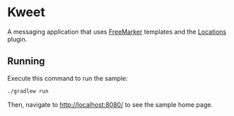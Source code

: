 # Kweet

A messaging application that uses [FreeMarker](https://ktor.io/docs/freemarker.html) templates and the [Locations](https://ktor.io/docs/locations.html) plugin.

## Running

Execute this command to run the sample:

```bash
./gradlew run
```
 
Then, navigate to [http://localhost:8080/](http://localhost:8080/) to see the sample home page.  
